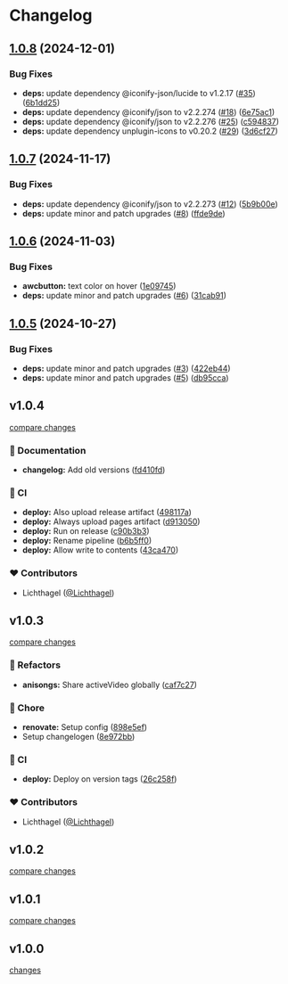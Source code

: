 # Changelog


## [1.0.8](https://github.com/Lichthagel/lichtHikari/compare/v1.0.7...v1.0.8) (2024-12-01)


### Bug Fixes

* **deps:** update dependency @iconify-json/lucide to v1.2.17 ([#35](https://github.com/Lichthagel/lichtHikari/issues/35)) ([6b1dd25](https://github.com/Lichthagel/lichtHikari/commit/6b1dd25edbc76b7c5c596a66bb8845c04ff1318b))
* **deps:** update dependency @iconify/json to v2.2.274 ([#18](https://github.com/Lichthagel/lichtHikari/issues/18)) ([6e75ac1](https://github.com/Lichthagel/lichtHikari/commit/6e75ac1a1b67323f26abc8d498a0a2c6f127469a))
* **deps:** update dependency @iconify/json to v2.2.276 ([#25](https://github.com/Lichthagel/lichtHikari/issues/25)) ([c594837](https://github.com/Lichthagel/lichtHikari/commit/c5948375e7c04f0498b9750cfa3210508207fa63))
* **deps:** update dependency unplugin-icons to v0.20.2 ([#29](https://github.com/Lichthagel/lichtHikari/issues/29)) ([3d6cf27](https://github.com/Lichthagel/lichtHikari/commit/3d6cf274c99e532c7aca4f257fcbd86518093f17))

## [1.0.7](https://github.com/Lichthagel/lichtHikari/compare/v1.0.6...v1.0.7) (2024-11-17)


### Bug Fixes

* **deps:** update dependency @iconify/json to v2.2.273 ([#12](https://github.com/Lichthagel/lichtHikari/issues/12)) ([5b9b00e](https://github.com/Lichthagel/lichtHikari/commit/5b9b00e0986e1ae208b03966ab0f951e0a7559cf))
* **deps:** update minor and patch upgrades ([#8](https://github.com/Lichthagel/lichtHikari/issues/8)) ([ffde9de](https://github.com/Lichthagel/lichtHikari/commit/ffde9de10a5d8ff1e2a79a3bc074dd7748899221))

## [1.0.6](https://github.com/Lichthagel/lichtHikari/compare/v1.0.5...v1.0.6) (2024-11-03)


### Bug Fixes

* **awcbutton:** text color on hover ([1e09745](https://github.com/Lichthagel/lichtHikari/commit/1e0974529a81103f9036f64ddfa0ba625b74562f))
* **deps:** update minor and patch upgrades ([#6](https://github.com/Lichthagel/lichtHikari/issues/6)) ([31cab91](https://github.com/Lichthagel/lichtHikari/commit/31cab91256b63bfee02fb90165b26a44b6cee91b))

## [1.0.5](https://github.com/Lichthagel/lichtHikari/compare/v1.0.4...v1.0.5) (2024-10-27)


### Bug Fixes

* **deps:** update minor and patch upgrades ([#3](https://github.com/Lichthagel/lichtHikari/issues/3)) ([422eb44](https://github.com/Lichthagel/lichtHikari/commit/422eb448339e8771234f9318368737daf9f3e1bc))
* **deps:** update minor and patch upgrades ([#5](https://github.com/Lichthagel/lichtHikari/issues/5)) ([db95cca](https://github.com/Lichthagel/lichtHikari/commit/db95cca5eaf0bfc747b319dbe4bf58ec290be8ab))

## v1.0.4

[compare changes](https://github.com/Lichthagel/lichtHikari/compare/v1.0.3...v1.0.4)

### 📖 Documentation

- **changelog:** Add old versions ([fd410fd](https://github.com/Lichthagel/lichtHikari/commit/fd410fd))

### 🤖 CI

- **deploy:** Also upload release artifact ([498117a](https://github.com/Lichthagel/lichtHikari/commit/498117a))
- **deploy:** Always upload pages artifact ([d913050](https://github.com/Lichthagel/lichtHikari/commit/d913050))
- **deploy:** Run on release ([c90b3b3](https://github.com/Lichthagel/lichtHikari/commit/c90b3b3))
- **deploy:** Rename pipeline ([b6b5ff0](https://github.com/Lichthagel/lichtHikari/commit/b6b5ff0))
- **deploy:** Allow write to contents ([43ca470](https://github.com/Lichthagel/lichtHikari/commit/43ca470))

### ❤️ Contributors

- Lichthagel ([@Lichthagel](http://github.com/Lichthagel))

## v1.0.3

[compare changes](https://github.com/Lichthagel/lichtHikari/compare/v1.0.2...v1.0.3)

### 💅 Refactors

- **anisongs:** Share activeVideo globally ([caf7c27](https://github.com/Lichthagel/lichtHikari/commit/caf7c27))

### 🏡 Chore

- **renovate:** Setup config ([898e5ef](https://github.com/Lichthagel/lichtHikari/commit/898e5ef))
- Setup changelogen ([8e972bb](https://github.com/Lichthagel/lichtHikari/commit/8e972bb))

### 🤖 CI

- **deploy:** Deploy on version tags ([26c258f](https://github.com/Lichthagel/lichtHikari/commit/26c258f))

### ❤️ Contributors

- Lichthagel ([@Lichthagel](http://github.com/Lichthagel))


## v1.0.2

[compare changes](https://github.com/Lichthagel/lichtHikari/compare/v1.0.1...v1.0.2)

## v1.0.1

[compare changes](https://github.com/Lichthagel/lichtHikari/compare/v1.0.0...v1.0.1)

## v1.0.0

[changes](https://github.com/Lichthagel/lichtHikari/commits/v1.0.0)
